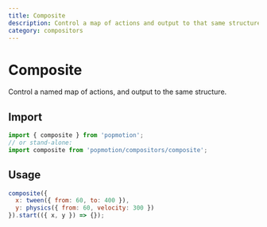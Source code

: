 ```yaml
---
title: Composite
description: Control a map of actions and output to that same structure.
category: compositors
---
```


# Composite

Control a named map of actions, and output to the same structure.

## Import

```javascript
import { composite } from 'popmotion';
// or stand-alone:
import composite from 'popmotion/compositors/composite';
```

## Usage

```javascript
composite({
  x: tween({ from: 60, to: 400 }),
  y: physics({ from: 60, velocity: 300 })
}).start(({ x, y }) => {});
```
